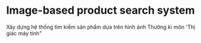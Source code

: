 # Image-based product search system
Xây dựng hệ thống tìm kiếm sản phẩm dựa trên hình ảnh
Thường kì môn 'Thị giác máy tính"
